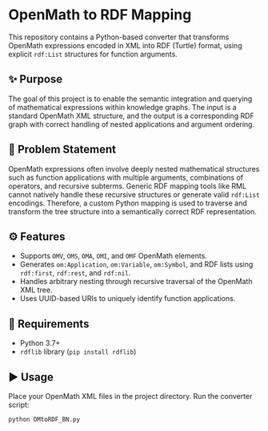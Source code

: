 # OpenMath to RDF Mapping

This repository contains a Python-based converter that transforms OpenMath expressions encoded in XML into RDF (Turtle) format, using explicit `rdf:List` structures for function arguments.

## ✨ Purpose

The goal of this project is to enable the semantic integration and querying of mathematical expressions within knowledge graphs. The input is a standard OpenMath XML structure, and the output is a corresponding RDF graph with correct handling of nested applications and argument ordering.

## 🧩 Problem Statement

OpenMath expressions often involve deeply nested mathematical structures such as function applications with multiple arguments, combinations of operators, and recursive subterms. Generic RDF mapping tools like RML cannot natively handle these recursive structures or generate valid `rdf:List` encodings. Therefore, a custom Python mapping is used to traverse and transform the tree structure into a semantically correct RDF representation.

## ⚙️ Features

- Supports `OMV`, `OMS`, `OMA`, `OMI`, and `OMF` OpenMath elements.
- Generates `om:Application`, `om:Variable`, `om:Symbol`, and RDF lists using `rdf:first`, `rdf:rest`, and `rdf:nil`.
- Handles arbitrary nesting through recursive traversal of the OpenMath XML tree.
- Uses UUID-based URIs to uniquely identify function applications.

## 🔧 Requirements

- Python 3.7+
- `rdflib` library (`pip install rdflib`)

## ▶️ Usage

Place your OpenMath XML files in the project directory. Run the converter script:

```bash
python OMtoRDF_BN.py

